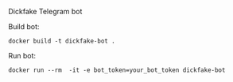 Dickfake Telegram bot

Build bot:

```
docker build -t dickfake-bot .
```

Run bot:

```
docker run --rm  -it -e bot_token=your_bot_token dickfake-bot
```

